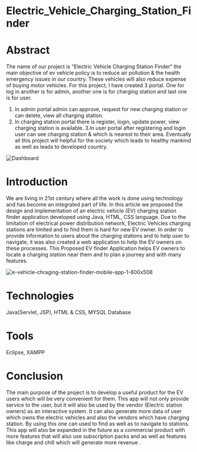 # Electric_Vehicle_Charging_Station_Finder
# Abstract

The name of our project is “Electric Vehicle Charging Station Finder“ the main objective of ev vehicle policy is to reduce air pollution & the health emergency issues in our country. These vehicles will also reduce expense of buying motor vehicles. For this project, I have created 3 portal. One for log in another is for admin, another one is for charging station and last one is for user. 
1. In admin portal  admin can approve, request for new charging station or can delete, view all charging station.
2. In charging station portal there is register, login, update power, view charging station is available. 
3.In user portal  after registering and login user can see charging station & which is nearest to their area. 
Eventually all this project will helpful for the society which leads to healthy mankind as well as leads to developed country.

![Dashboard](https://user-images.githubusercontent.com/107606154/204361157-d73b9858-0366-4e65-ac1a-90c6ee0e56c6.png)

# Introduction
We are living in 21st century where all the work is done using technology and has become an integrated part of life. In this article we proposed the design and implementation of an electric vehicle (EV) charging station finder application developed using Java, HTML, CSS language. Due to the limitation of electrical power distribution network, Electric Vehicles charging stations are limited and to find them is hard for new EV owner. In order to provide information to users about the charging stations and to help user to navigate, it was also created a web application to help the EV owners on these processes. This Proposed EV finder Application helps EV owners to locate a charging station near them and to plan a journey and with many features.

![e-vehicle-chraging-station-finder-mobile-app-1-800x508](https://user-images.githubusercontent.com/107606154/204362892-c6ecd56b-67e3-4ea7-976e-e4d442b9f8c3.png)



# Technologies

Java(Servlet,  JSP),
HTML & CSS,
MYSQL Database

# Tools

Eclipse,
XAMPP

# Conclusion


The main purpose of the project is to develop a useful product for the EV users which will be very convenient for them. This app will not only provide service to the user, but it will also be used by the vendor (Electric station owners) as an interactive system. It can also generate more data of user which owns the electric vehicles and also the vendors which have charging station. By using this one can used to find as well as to navigate to stations. This app will also be expanded in the future as a commercial product with more features that will also use subscription packs and as well as features like charge and chill which will generate more revenue .
